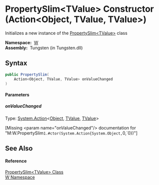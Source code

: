 PropertySlim&lt;TValue> Constructor (Action&lt;Object, TValue, TValue>)
=======================================================================
   Initializes a new instance of the [PropertySlim&lt;TValue>][1] class

  **Namespace:**  [W][2]  
  **Assembly:**  Tungsten (in Tungsten.dll)

Syntax
------

```csharp
public PropertySlim(
	Action<Object, TValue, TValue> onValueChanged
)
```

#### Parameters

##### *onValueChanged*
Type: [System.Action][3]&lt;[Object][4], [TValue][1], [TValue][1]>  

[Missing &lt;param name="onValueChanged"/> documentation for "M:W.PropertySlim`1.#ctor(System.Action{System.Object,`0,`0})"]



See Also
--------

#### Reference
[PropertySlim&lt;TValue> Class][1]  
[W Namespace][2]  

[1]: README.md
[2]: ../README.md
[3]: http://msdn.microsoft.com/en-us/library/bb549392
[4]: http://msdn.microsoft.com/en-us/library/e5kfa45b